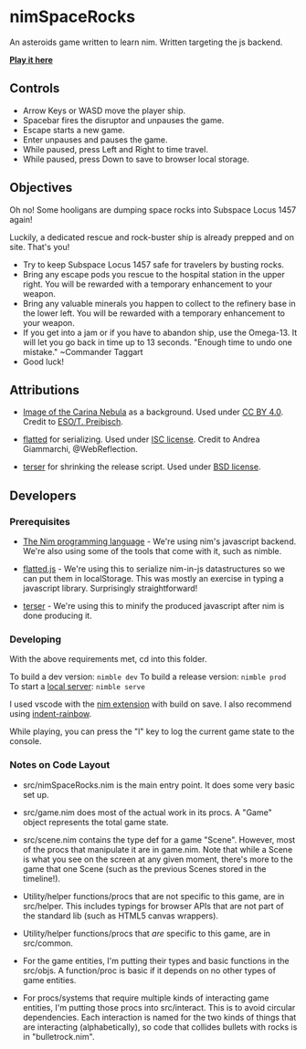 
# nimSpaceRocks

An asteroids game written to learn nim.  Written targeting the js backend.

[**Play it here**](https://bobgeis.github.io/nimSpaceRocks)

## Controls

* Arrow Keys or WASD move the player ship.
* Spacebar fires the disruptor and unpauses the game.
* Escape starts a new game.
* Enter unpauses and pauses the game.
* While paused, press Left and Right to time travel.
* While paused, press Down to save to browser local storage.

## Objectives

Oh no! Some hooligans are dumping space rocks into Subspace Locus 1457 again!

Luckily, a dedicated rescue and rock-buster ship is already prepped and on site.  That's you!

* Try to keep Subspace Locus 1457 safe for travelers by busting rocks.
* Bring any escape pods you rescue to the hospital station in the upper right.  You will be rewarded with a temporary enhancement to your weapon.
* Bring any valuable minerals you happen to collect to the refinery base in the lower left.  You will be rewarded with a temporary enhancement to your weapon.
* If you get into a jam or if you have to abandon ship, use the Omega-13.  It will let you go back in time up to 13 seconds. "Enough time to undo one mistake." ~Commander Taggart
* Good luck!

## Attributions

* [Image of the Carina Nebula](https://commons.wikimedia.org/wiki/File:Carina_Nebula.jpg) as a background.  Used under [CC BY 4.0](https://creativecommons.org/licenses/by/4.0/).  Credit to [ESO/T. Preibisch](http://www.eso.org/public/images/eso1208a/).

* [flatted](https://github.com/WebReflection/flatted) for serializing.  Used under [ISC license](https://github.com/WebReflection/flatted/blob/master/LICENSE). Credit to Andrea Giammarchi, @WebReflection.

* [terser](https://github.com/terser-js/terser) for shrinking the release script.  Used under [BSD license](https://github.com/terser-js/terser/blob/master/LICENSE).

## Developers

### Prerequisites

* [The Nim programming language](https://nim-lang.org/) - We're using nim's javascript backend.  We're also using some of the tools that come with it, such as nimble.

* [flatted.js](https://github.com/WebReflection/flatted) - We're using this to serialize nim-in-js datastructures so we can put them in localStorage.  This was mostly an exercise in typing a javascript library.  Surprisingly straightforward!

* [terser](https://github.com/terser-js/terser) - We're using this to minify the produced javascript after nim is done producing it.

### Developing

With the above requirements met, cd into this folder.

To build a dev version: `nimble dev`
To build a release version: `nimble prod`
To start a [local server](http://localhost:8000/): `nimble serve`

I used vscode with the [nim extension](https://marketplace.visualstudio.com/items?itemName=kosz78.nim) with build on save.  I also recommend using [indent-rainbow](https://marketplace.visualstudio.com/items?itemName=oderwat.indent-rainbow).

While playing, you can press the "l" key to log the current game state to the console.

### Notes on Code Layout

* src/nimSpaceRocks.nim is the main entry point.  It does some very basic set up.

* src/game.nim does most of the actual work in its procs.  A "Game" object represents the total game state.

* src/scene.nim contains the type def for a game "Scene".  However, most of the procs that manipulate it are in game.nim.  Note that while a Scene is what you see on the screen at any given moment, there's more to the game that one Scene (such as the previous Scenes stored in the timeline!).

* Utility/helper functions/procs that are not specific to this game, are in src/helper.  This includes typings for browser APIs that are not part of the standard lib (such as HTML5 canvas wrappers).

* Utility/helper functions/procs that *are* specific to this game, are in src/common.

* For the game entities, I'm putting their types and basic functions in the src/objs.  A function/proc is basic if it depends on no other types of game entities.

* For procs/systems that require multiple kinds of interacting game entities, I'm putting those procs into src/interact.  This is to avoid circular dependencies.  Each interaction is named for the two kinds of things that are interacting (alphabetically), so code that collides bullets with rocks is in "bulletrock.nim".
